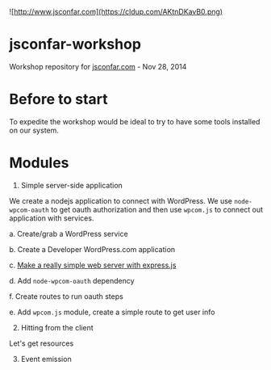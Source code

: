 ![http://www.jsconfar.com](https://cldup.com/AKtnDKavB0.png)

jsconfar-workshop
=================

Workshop repository for [jsconfar.com](http://www.jsconfar.com) - Nov 28, 2014

# Before to start

To expedite the workshop would be ideal to try to have some tools installed on
our system.

# Modules

1. Simple server-side application

  We create a nodejs application to connect with WordPress.
  We use `node-wpcom-oauth` to get oauth authorization and then use `wpcom.js` to
  connect out application with services.

  a. Create/grab a WordPress service

  b. Create a Developer WordPress.com application

  c. [Make a really simple web server with express.js](./module-01/c/Readme.md)

  d. Add `node-wpcom-oauth` dependency

  f. Create routes to run oauth steps

  e. Add `wpcom.js` module, create a simple route to get user info

2. Hitting from the client

  Let's get resources 

3. Event emission

